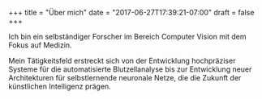 +++
title = "Über mich"
date = "2017-06-27T17:39:21-07:00"
draft = false
+++

Ich bin ein selbständiger Forscher im Bereich Computer Vision mit dem Fokus auf Medizin. 

Mein Tätigkeitsfeld erstreckt sich von der Entwicklung hochpräziser Systeme für die automatisierte Blutzellanalyse bis zur Entwicklung neuer Architekturen für selbstlernende neuronale Netze, die die Zukunft der künstlichen Intelligenz prägen.